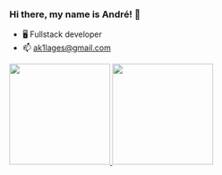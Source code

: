 ### Hi there, my name is André! 👋

- 🖥️ Fullstack developer
- 📫 ak1lages@gmail.com

<div>
<a href="https://github.com/https://github.com/Aklages">
<img height="180em" src="https://github-readme-stats.vercel.app/api/top-langs/?username=Aklages&layout=compact&langs_count=7&theme=dracula"/>
<img height="180em" src="https://github-readme-stats.vercel.app/api?username=Aklages&show_icons=true&theme=dracula&include_all_commits=true&count_private=true"/>
</div>
